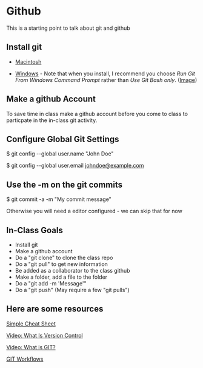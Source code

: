  Github
==========================

This is a starting point to talk about git and github 

Install git
-----------

* [Macintosh](http://git-scm.com/download/mac)

* [Windows](http://msysgit.github.com/) - Note that when you install, 
  I recommend you choose *Run Git From Windows Command Prompt* rather
  than *Use Git Bash only*. 
  (<a href="00-images/01-windows-install.png" target="_blank">Image</a>)

Make a github Account
---------------------

To save time in class make a github account before you come to class to 
particpate in the in-class git activity.

Configure Global Git Settings
-----------------------------

$ git config --global user.name "John Doe"

$ git config --global user.email johndoe@example.com

Use the -m on the git commits
-----------------------------

$ git commit -a -m "My commit message"

Otherwise you will need a editor configured - we can skip that for now

In-Class Goals
--------------

* Install git
* Make a github account
* Do a "git clone" to clone the class repo
* Do a "git pull" to get new information
* Be added as a collaborator to the class github
* Make a folder, add a file to the folder
* Do a "git add -m 'Message'"
* Do a "git push"  (May require a few "git pulls")

Here are some resources
-----------------------

<a href="http://rogerdudler.github.com/git-guide/files/git_cheat_sheet.pdf" target="_new">Simple Cheat Sheet</a>

<a href="http://git-scm.com/video/what-is-version-control" target="_new">Video: What Is Version Control</a>

<a href="http://git-scm.com/video/what-is-git" target="_new">Video: What is GIT?</a>

<a href="http://git-scm.com/book/en/Distributed-Git-Distributed-Workflows" target="_new">GIT Workflows</a>


